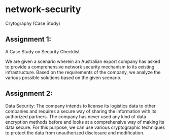 # network-security
Crytography (Case Study)


## Assignment 1:
A Case Study on Security Checklist

We are given a scenario wherein an Australian export company has asked to provide a comprehensive network security mechanism to its existing infrastructure. Based on the requirements of the company, we analyze the various possible solutions based on the given scenario.

## Assignment 2:

Data Security:
The company intends to license its logistics data to other companies and requires a secure way of sharing the information with its authorized partners. The company has never used any kind of data encryption methods before and looks at a comprehensive way of making its data secure. For this purpose, we can use various cryptographic techniques to protect the data from unauthorized disclosure and modification. 


